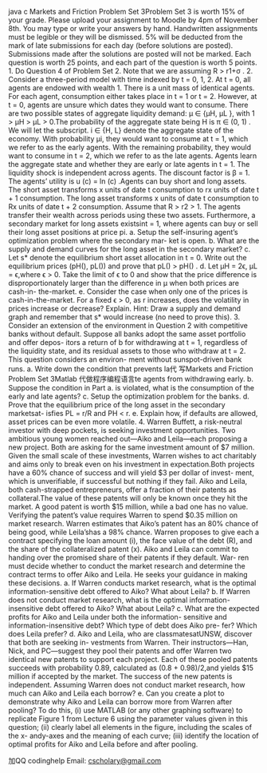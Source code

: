 java c Markets and Friction Problem Set 3Problem Set 3 is worth 15% of your grade.  Please upload your assignment to Moodle by 4pm of November 8th. You may type or write your answers by hand. Handwritten assignments must be legible or they will be dismissed. 5% will be deducted from the mark of late submissions for each day (before solutions are posted). Submissions made after the solutions are posted will not be marked. Each question is worth 25 points, and each part of the question is worth 5 points. 1. Do Question 4 of Problem Set 2. Note that we are assuming R > r1+σ . 2. Consider a three-period model with time indexed by t = 0, 1, 2. At t = 0, all agents are endowed with wealth 1. There is a unit mass of identical agents. For each agent, consumption either takes place in t  = 1 or t  = 2. However, at t  = 0, agents are unsure which dates they would want to consume. There are two possible states of aggregate liquidity demand: µ ∈ {µH, µL }, with 1 > µH  > µL  > 0.The probability of the aggregate state being H is π ∈ (0, 1) . We will let the subscript. i  ∈  {H, L} denote the aggregate state of the economy.  With probability µi, they would want to consume at t  = 1, which we refer to as the early agents.  With the remaining probability, they would want to consume in t = 2, which we refer to as the late agents. Agents learn the aggregate state and whether they are early or late agents in t  =  1. The liquidity shock is independent across agents.  The discount factor is β = 1. The agents’ utility is u (c) = ln (c) .Agents can buy short and long assets.  The short asset transforms x units of date t consumption to rx units of date t + 1 consumption.  The long asset transforms x units of date t consumption to Rx units of date t + 2 consumption.  Assume that R > r2  > 1. The agents transfer their wealth across periods using these two assets. Furthermore, a secondary market for long assets existsint = 1, where agents can buy or sell their long asset positions at price pi. a. Setup the self-insuring agent’s optimization problem where the secondary mar- ket is open. b. What are the supply and demand curves for the long asset in the secondary market? c. Let s*  denote the equilibrium short asset allocation in t  =  0. Write out the equilibrium prices (pH(), pL()) and prove that pL() > pH() . d. Let µH  = 2ϵ,    µL  = ϵ,where ϵ  >  0. Take the limit of ϵ to 0 and show that the price difference is disproportionately larger than the difference in µ when both prices are cash-in- the-market. e. Consider the case when only one of the prices is cash-in-the-market. For a fixed ϵ > 0, as r increases, does the volatility in prices increase or decrease? Explain. Hint: Draw a supply and demand graph and remember that s* would increase (no need to prove this). 3. Consider an extension of the environment in Question 2 with competitive banks without default. Suppose all banks adopt the same asset portfolio and offer depos- itors a return of b for withdrawing at t = 1, regardless of the liquidity state, and its residual assets to those who withdraw at t = 2. This question considers an environ- ment without sunspot-driven bank runs. a. Write down the condition that prevents la代 写Markets and Friction Problem Set 3Matlab 代做程序编程语言te agents from withdrawing early. b. Suppose the condition in Part a.  is violated, what is the consumption of the early and late agents? c. Setup the optimization problem for the banks. d. Prove that the equilibrium price of the long asset in the secondary marketsat- isfies PL  = r/R and PH  < r. e. Explain how, if defaults are allowed, asset prices can be even more volatile. 4. Warren Buffett, a risk-neutral investor with deep pockets, is seeking investment opportunities.  Two ambitious young women reached out—Aiko and Leila—each proposing a new project.  Both are asking for the same investment amount of $7 million. Given the small scale of these investments, Warren wishes to act charitably and aims only to break even on his investment in expectation.Both projects have a 60% chance of success and will yield $3 per dollar of invest- ment, which is unverifiable, if successful but nothing if they fail.  Aiko and Leila, both cash-strapped entrepreneurs, offer a fraction of their patents as collateral.The value of these patents will only be known once they hit the market.  A good patent is worth $15 million, while a bad one has no value.  Verifying the patent’s value requires Warren to spend $0.35 million on market research. Warren estimates that Aiko’s patent has an 80% chance of being good, while Leila’shas a 98% chance. Warren proposes to give each a contract specifying the loan amount (i), the face value of the debt (R), and the share of the collateralized patent (x). Aiko and Leila can commit to handing over the promised share of their patents if they default. War- ren must decide whether to conduct the market research and determine the contract terms to offer Aiko and Leila. He seeks your guidance in making these decisions. a. If Warren conducts market research, what is the optimal information-sensitive debt offered to Aiko? What about Leila? b. If Warren does not conduct market research, what is the optimal information- insensitive debt offered to Aiko? What about Leila? c. What are the expected profits for Aiko and Leila under both the information- sensitive and information-insensitive debt? Which type of debt does Aiko pre- fer? Which does Leila prefer? d. Aiko and Leila, who are classmatesatUNSW, discover that both are seeking in- vestments from Warren. Their instructors—Han, Nick, and PC—suggest they pool their patents and offer Warren two identical new patents to support each project. Each of these pooled patents succeeds with probability 0.89, calculated as (0.8 + 0.98)/2,and yields $15 million if accepted by the market. The success of the new patents is independent. Assuming Warren does not conduct market research, how much can Aiko and Leila each borrow? e. Can you create a plot to demonstrate why Aiko and Leila can borrow more from Warren after pooling? To do this, (i) use MATLAB (or any other graphing software) to replicate Figure 1 from Lecture 6 using the parameter values given in this question; (ii) clearly label all elements in the figure, including the scales of the x- andy-axes and the meaning of each curve; (iii) identify the location of optimal profits for Aiko and Leila before and after pooling.

加QQ codinghelp Email: cscholary@gmail.com
